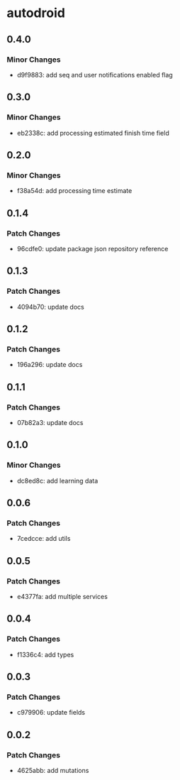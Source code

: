 # autodroid

## 0.4.0

### Minor Changes

- d9f9883: add seq and user notifications enabled flag

## 0.3.0

### Minor Changes

- eb2338c: add processing estimated finish time field

## 0.2.0

### Minor Changes

- f38a54d: add processing time estimate

## 0.1.4

### Patch Changes

- 96cdfe0: update package json repository reference

## 0.1.3

### Patch Changes

- 4094b70: update docs

## 0.1.2

### Patch Changes

- 196a296: update docs

## 0.1.1

### Patch Changes

- 07b82a3: update docs

## 0.1.0

### Minor Changes

- dc8ed8c: add learning data

## 0.0.6

### Patch Changes

- 7cedcce: add utils

## 0.0.5

### Patch Changes

- e4377fa: add multiple services

## 0.0.4

### Patch Changes

- f1336c4: add types

## 0.0.3

### Patch Changes

- c979906: update fields

## 0.0.2

### Patch Changes

- 4625abb: add mutations
